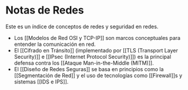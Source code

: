 # Notas de Redes

Este es un índice de conceptos de redes y seguridad en redes.

- Los [[Modelos de Red OSI y TCP-IP]] son marcos conceptuales para entender la comunicación en red.
- El [[Cifrado en Tránsito]] (implementado por [[TLS (Transport Layer Security)]] e [[IPsec (Internet Protocol Security)]]) es la principal defensa contra los [[Ataque Man-in-the-Middle (MITM)]].
- El [[Diseño de Redes Seguras]] se basa en principios como la [[Segmentación de Red]] y el uso de tecnologías como [[Firewall]]s y sistemas [[IDS e IPS]].
